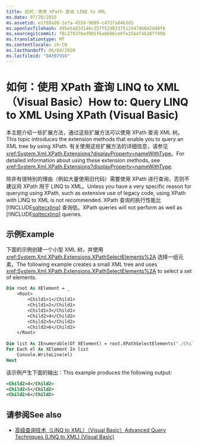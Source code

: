 ```yaml
---
title: 如何：使用 XPath 查询 LINQ to XML
ms.date: 07/20/2015
ms.assetid: e1f69a20-1efa-452d-9089-c472fa84b3d5
ms.openlocfilehash: d95e5a82d146c357f52d03375119474b042d49f6
ms.sourcegitcommit: f8c270376ed905f6a8896ce0fe25b4f4b38ff498
ms.translationtype: MT
ms.contentlocale: zh-CN
ms.lasthandoff: 06/04/2020
ms.locfileid: "84397916"
---
```

# <a name="how-to-query-linq-to-xml-using-xpath-visual-basic"></a><span data-ttu-id="67457-102">如何：使用 XPath 查询 LINQ to XML （Visual Basic）</span><span class="sxs-lookup"><span data-stu-id="67457-102">How to: Query LINQ to XML Using XPath (Visual Basic)</span></span>
<span data-ttu-id="67457-103">本主题介绍一些扩展方法，通过这些扩展方法可以使用 XPath 查询 XML 树。</span><span class="sxs-lookup"><span data-stu-id="67457-103">This topic introduces the extension methods that enable you to query an XML tree by using XPath.</span></span> <span data-ttu-id="67457-104">有关使用这些扩展方法的详细信息，请参见 <xref:System.Xml.XPath.Extensions?displayProperty=nameWithType>。</span><span class="sxs-lookup"><span data-stu-id="67457-104">For detailed information about using these extension methods, see <xref:System.Xml.XPath.Extensions?displayProperty=nameWithType>.</span></span>  
  
 <span data-ttu-id="67457-105">除非有很特别的理由（例如大量使用旧代码）需要使用 XPath 进行查询，否则不建议将 XPath 用于 LINQ to XML。</span><span class="sxs-lookup"><span data-stu-id="67457-105">Unless you have a very specific reason for querying using XPath, such as extensive use of legacy code, using XPath with LINQ to XML is not recommended.</span></span> <span data-ttu-id="67457-106">XPath 查询的执行性能比 [!INCLUDE[sqltecxlinq](~/includes/sqltecxlinq-md.md)] 查询低。</span><span class="sxs-lookup"><span data-stu-id="67457-106">XPath queries will not perform as well as [!INCLUDE[sqltecxlinq](~/includes/sqltecxlinq-md.md)] queries.</span></span>  
  
## <a name="example"></a><span data-ttu-id="67457-107">示例</span><span class="sxs-lookup"><span data-stu-id="67457-107">Example</span></span>  
 <span data-ttu-id="67457-108">下面的示例创建一个小型 XML 树，并使用 <xref:System.Xml.XPath.Extensions.XPathSelectElements%2A> 选择一组元素。</span><span class="sxs-lookup"><span data-stu-id="67457-108">The following example creates a small XML tree and uses <xref:System.Xml.XPath.Extensions.XPathSelectElements%2A> to select a set of elements.</span></span>  
  
```vb  
Dim root As XElement = _  
    <Root>  
        <Child1>1</Child1>  
        <Child1>2</Child1>  
        <Child1>3</Child1>  
        <Child2>4</Child2>  
        <Child2>5</Child2>  
        <Child2>6</Child2>  
    </Root>  
  
Dim list As IEnumerable(Of XElement) = root.XPathSelectElements("./Child2")  
For Each el As XElement In list  
    Console.WriteLine(el)  
Next  
```  
  
 <span data-ttu-id="67457-109">该示例产生下面的输出：</span><span class="sxs-lookup"><span data-stu-id="67457-109">This example produces the following output:</span></span>  
  
```xml  
<Child2>4</Child2>  
<Child2>5</Child2>  
<Child2>6</Child2>  
```  
  
## <a name="see-also"></a><span data-ttu-id="67457-110">请参阅</span><span class="sxs-lookup"><span data-stu-id="67457-110">See also</span></span>

- [<span data-ttu-id="67457-111">高级查询技术（LINQ to XML）（Visual Basic）</span><span class="sxs-lookup"><span data-stu-id="67457-111">Advanced Query Techniques (LINQ to XML) (Visual Basic)</span></span>](advanced-query-techniques-linq-to-xml.md)
